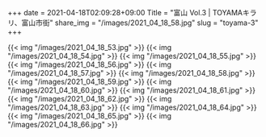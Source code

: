 +++
date  = 2021-04-18T02:09:28+09:00
Title = "富山 Vol.3 | TOYAMAキラリ、富山市街"
share_img = "/images/2021_04_18_58.jpg"
slug = "toyama-3"
+++



{{< img "/images/2021_04_18_53.jpg" >}}
{{< img "/images/2021_04_18_54.jpg" >}}
{{< img "/images/2021_04_18_55.jpg" >}}
{{< img "/images/2021_04_18_56.jpg" >}}
{{< img "/images/2021_04_18_57.jpg" >}}
{{< img "/images/2021_04_18_58.jpg" >}}
{{< img "/images/2021_04_18_59.jpg" >}}
{{< img "/images/2021_04_18_60.jpg" >}}
{{< img "/images/2021_04_18_61.jpg" >}}
{{< img "/images/2021_04_18_62.jpg" >}}
{{< img "/images/2021_04_18_63.jpg" >}}
{{< img "/images/2021_04_18_64.jpg" >}}
{{< img "/images/2021_04_18_65.jpg" >}}
{{< img "/images/2021_04_18_66.jpg" >}}